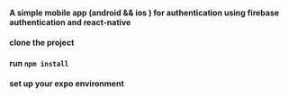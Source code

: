 #### A simple mobile app (android && ios ) for authentication using firebase authentication and react-native
#### clone the project
#### run `npm install `
#### set up your expo environment
